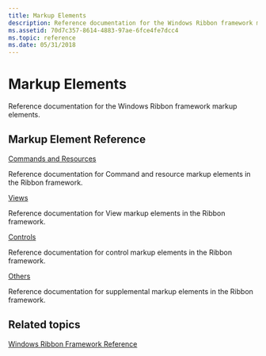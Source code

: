 ```yaml
---
title: Markup Elements
description: Reference documentation for the Windows Ribbon framework markup elements.
ms.assetid: 70d7c357-8614-4883-97ae-6fce4fe7dcc4
ms.topic: reference
ms.date: 05/31/2018
---
```


# Markup Elements

Reference documentation for the Windows Ribbon framework markup elements.

## Markup Element Reference

[Commands and Resources](windowsribbon-reference-elements-command.md)

Reference documentation for Command and resource markup elements in the Ribbon framework.

[Views](windowsribbon-reference-elements-view.md)

Reference documentation for View markup elements in the Ribbon framework.

[Controls](windowsribbon-reference-elements-control.md)

Reference documentation for control markup elements in the Ribbon framework.

[Others](windowsribbon-reference-elements-other.md)

Reference documentation for supplemental markup elements in the Ribbon framework.

## Related topics

<dl> <dt>

[Windows Ribbon Framework Reference](windowsribbon-reference-entry.md)
</dt> </dl>

 

 




